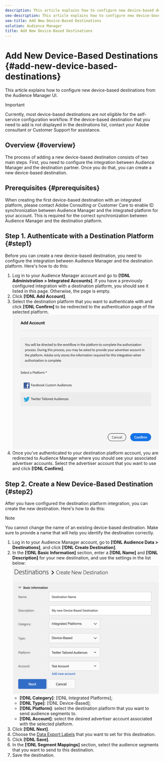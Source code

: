 ```yaml
---
description: This article explains how to configure new device-based destinations from the Audience Manager UI.
seo-description: This article explains how to configure new device-based destinations from the Audience Manager UI.
seo-title: Add New Device-Based Destinations
solution: Audience Manager
title: Add New Device-Based Destinations
---
```


# Add New Device-Based Destinations {#add-new-device-based-destinations}

This article explains how to configure new device-based destinations from the Audience Manager UI.

>[!IMPORTANT]
>
>Currently, most device-based destinations are not eligible for the self-service configuration workflow. If the device-based destination that you need to add is not displayed in the destinations list, contact your Adobe consultant or Customer Support for assistance.

## Overview {#overview}

The process of adding a new device-based destination consists of two main steps. First, you need to configure the integration between Audience Manager and the destination partner. Once you do that, you can create a new device-based destination.

## Prerequisites {#prerequisites}

When creating the first device-based destination with an integrated platform, please contact Adobe Consulting or Customer Care to enable ID synchronization between Audience Manager and the integrated platform for your account. This is required for the correct synchronization between Audience Manager and the destination platform.



## Step 1. Authenticate with a Destination Platform {#step1}

Before you can create a new device-based destination, you need to configure the integration between Audience Manager and the destination platform. Here's how to do this:

1. Log in to your Audience Manager account and go to **[!DNL Administration > Integrated Accounts]**. If you have a previously configured integration with a destination platform, you should see it listed in this page. Otherwise, the page is empty.
1. Click **[!DNL Add Account]**.
1. Select the destination platform that you want to authenticate with and click **[!DNL Confirm]** to be redirected to the authentication page of the selected platform. ![integrated-platforms](assets/dbd-integrated-platforms.png)
1. Once you've authenticated to your destination platform account, you are redirected to Audience Manager where you should see your associated advertiser accounts. Select the advertiser account that you want to use and click **[!DNL Confirm]**.

## Step 2. Create a New Device-Based Destination {#step2}

After you have configured the destination platform integration, you can create the new destination. Here's how to do this:

>[!NOTE]
>
>You cannot change the name of an existing device-based destination. Make sure to provide a name that will help you identify the destination correctly.

1. Log in to your Audience Manager account, go to **[!DNL Audience Data > Destinations]**, and click **[!DNL Create Destination]**.
1. In the **[!DNL Basic Information]** section, enter a **[!DNL Name]** and **[!DNL Description]** for your new destination, and use the settings in the list below: ![setup](assets/dbd-new-basic.png)
   * **[!DNL Category]**: [!DNL Integrated Platforms];
   * **[!DNL Type]**: [!DNL Device-Based];
   * **[!DNL Platform]**: select the destination platform that you want to send audience segments to.
   * **[!DNL Account]**: select the desired advertiser account associated with the selected platform.
1. Click **[!DNL Next]**.
1. Choose the [Data Export Labels](/help/using/features/data-export-controls.md#controls-labels) that you want to set for this destination.
1. Click **[!DNL Save]**.
1. In the **[!DNL Segment Mappings]** section, select the audience segments that you want to send to this destination.
1. Save the destination.
